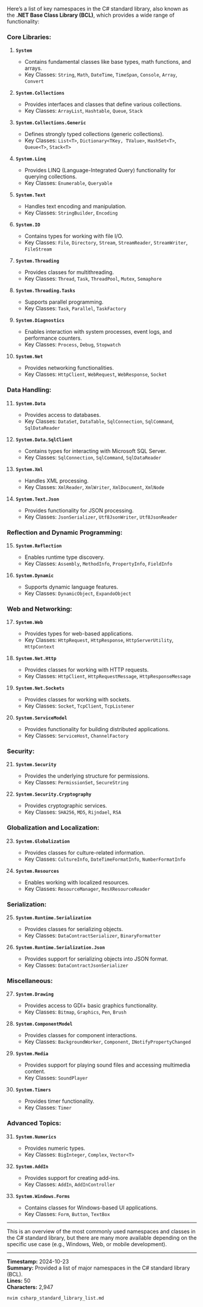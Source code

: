Here’s a list of key namespaces in the C# standard library, also known as the **.NET Base Class Library (BCL)**, which provides a wide range of functionality:

### **Core Libraries:**
1. **`System`**  
   - Contains fundamental classes like base types, math functions, and arrays.
   - Key Classes: `String`, `Math`, `DateTime`, `TimeSpan`, `Console`, `Array`, `Convert`
  
2. **`System.Collections`**  
   - Provides interfaces and classes that define various collections.
   - Key Classes: `ArrayList`, `Hashtable`, `Queue`, `Stack`

3. **`System.Collections.Generic`**  
   - Defines strongly typed collections (generic collections).
   - Key Classes: `List<T>`, `Dictionary<TKey, TValue>`, `HashSet<T>`, `Queue<T>`, `Stack<T>`

4. **`System.Linq`**  
   - Provides LINQ (Language-Integrated Query) functionality for querying collections.
   - Key Classes: `Enumerable`, `Queryable`

5. **`System.Text`**  
   - Handles text encoding and manipulation.
   - Key Classes: `StringBuilder`, `Encoding`

6. **`System.IO`**  
   - Contains types for working with file I/O.
   - Key Classes: `File`, `Directory`, `Stream`, `StreamReader`, `StreamWriter`, `FileStream`

7. **`System.Threading`**  
   - Provides classes for multithreading.
   - Key Classes: `Thread`, `Task`, `ThreadPool`, `Mutex`, `Semaphore`

8. **`System.Threading.Tasks`**  
   - Supports parallel programming.
   - Key Classes: `Task`, `Parallel`, `TaskFactory`

9. **`System.Diagnostics`**  
   - Enables interaction with system processes, event logs, and performance counters.
   - Key Classes: `Process`, `Debug`, `Stopwatch`

10. **`System.Net`**  
    - Provides networking functionalities.
    - Key Classes: `HttpClient`, `WebRequest`, `WebResponse`, `Socket`

### **Data Handling:**
11. **`System.Data`**  
    - Provides access to databases.
    - Key Classes: `DataSet`, `DataTable`, `SqlConnection`, `SqlCommand`, `SqlDataReader`

12. **`System.Data.SqlClient`**  
    - Contains types for interacting with Microsoft SQL Server.
    - Key Classes: `SqlConnection`, `SqlCommand`, `SqlDataReader`

13. **`System.Xml`**  
    - Handles XML processing.
    - Key Classes: `XmlReader`, `XmlWriter`, `XmlDocument`, `XmlNode`

14. **`System.Text.Json`**  
    - Provides functionality for JSON processing.
    - Key Classes: `JsonSerializer`, `Utf8JsonWriter`, `Utf8JsonReader`

### **Reflection and Dynamic Programming:**
15. **`System.Reflection`**  
    - Enables runtime type discovery.
    - Key Classes: `Assembly`, `MethodInfo`, `PropertyInfo`, `FieldInfo`

16. **`System.Dynamic`**  
    - Supports dynamic language features.
    - Key Classes: `DynamicObject`, `ExpandoObject`

### **Web and Networking:**
17. **`System.Web`**  
    - Provides types for web-based applications.
    - Key Classes: `HttpRequest`, `HttpResponse`, `HttpServerUtility`, `HttpContext`

18. **`System.Net.Http`**  
    - Provides classes for working with HTTP requests.
    - Key Classes: `HttpClient`, `HttpRequestMessage`, `HttpResponseMessage`

19. **`System.Net.Sockets`**  
    - Provides classes for working with sockets.
    - Key Classes: `Socket`, `TcpClient`, `TcpListener`

20. **`System.ServiceModel`**  
    - Provides functionality for building distributed applications.
    - Key Classes: `ServiceHost`, `ChannelFactory`

### **Security:**
21. **`System.Security`**  
    - Provides the underlying structure for permissions.
    - Key Classes: `PermissionSet`, `SecureString`

22. **`System.Security.Cryptography`**  
    - Provides cryptographic services.
    - Key Classes: `SHA256`, `MD5`, `Rijndael`, `RSA`

### **Globalization and Localization:**
23. **`System.Globalization`**  
    - Provides classes for culture-related information.
    - Key Classes: `CultureInfo`, `DateTimeFormatInfo`, `NumberFormatInfo`

24. **`System.Resources`**  
    - Enables working with localized resources.
    - Key Classes: `ResourceManager`, `ResXResourceReader`

### **Serialization:**
25. **`System.Runtime.Serialization`**  
    - Provides classes for serializing objects.
    - Key Classes: `DataContractSerializer`, `BinaryFormatter`

26. **`System.Runtime.Serialization.Json`**  
    - Provides support for serializing objects into JSON format.
    - Key Classes: `DataContractJsonSerializer`

### **Miscellaneous:**
27. **`System.Drawing`**  
    - Provides access to GDI+ basic graphics functionality.
    - Key Classes: `Bitmap`, `Graphics`, `Pen`, `Brush`

28. **`System.ComponentModel`**  
    - Provides classes for component interactions.
    - Key Classes: `BackgroundWorker`, `Component`, `INotifyPropertyChanged`

29. **`System.Media`**  
    - Provides support for playing sound files and accessing multimedia content.
    - Key Classes: `SoundPlayer`

30. **`System.Timers`**  
    - Provides timer functionality.
    - Key Classes: `Timer`

### **Advanced Topics:**
31. **`System.Numerics`**  
    - Provides numeric types.
    - Key Classes: `BigInteger`, `Complex`, `Vector<T>`

32. **`System.AddIn`**  
    - Provides support for creating add-ins.
    - Key Classes: `AddIn`, `AddInController`

33. **`System.Windows.Forms`**  
    - Contains classes for Windows-based UI applications.
    - Key Classes: `Form`, `Button`, `TextBox`

---

This is an overview of the most commonly used namespaces and classes in the C# standard library, but there are many more available depending on the specific use case (e.g., Windows, Web, or mobile development). 

---

**Timestamp:** 2024-10-23  
**Summary:** Provided a list of major namespaces in the C# standard library (BCL).  
**Lines:** 50  
**Characters:** 2,947

```bash
nvim csharp_standard_library_list.md
```
